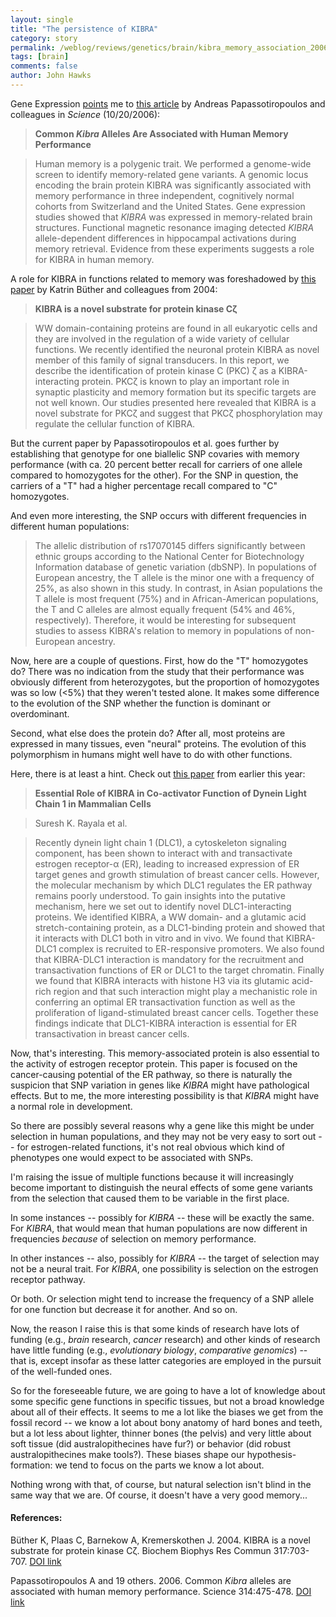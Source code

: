 ```yaml
---
layout: single 
title: "The persistence of KIBRA" 
category: story
permalink: /weblog/reviews/genetics/brain/kibra_memory_association_2006.html
tags: [brain] 
comments: false 
author: John Hawks 
---
```



<p>
Gene Expression <a href="http://www.gnxp.com/blog/2006/10/memory-associated-snp.php">points</a> me to <a href="http://dx.doi.org/10.1126/science.1129837">this article</a> by Andreas Papassotiropoulos and colleagues in <i>Science</i> (10/20/2006): 
</p>

<blockquote><b>Common <i>Kibra</i> Alleles Are Associated with Human Memory Performance</b></blockquote>

<blockquote>Human memory is a polygenic trait. We performed a genome-wide screen to identify memory-related gene variants. A genomic locus encoding the brain protein KIBRA was significantly associated with memory performance in three independent, cognitively normal cohorts from Switzerland and the United States. Gene expression studies showed that <i>KIBRA</i> was expressed in memory-related brain structures. Functional magnetic resonance imaging detected <i>KIBRA</i> allele-dependent differences in hippocampal activations during memory retrieval. Evidence from these experiments suggests a role for KIBRA in human memory.</blockquote>

<p>
A role for KIBRA in functions related to memory was foreshadowed by <a href="http://dx.doi.org/10.1016/j.bbrc.2004.03.107">this paper</a> by Katrin B&uuml;ther and colleagues from 2004: 
</p>

<blockquote><b>KIBRA is a novel substrate for protein kinase C&zeta;</b></blockquote>

<blockquote>WW domain-containing proteins are found in all eukaryotic cells and they are involved in the regulation of a wide variety of cellular functions. We recently identified the neuronal protein KIBRA as novel member of this family of signal transducers. In this report, we describe the identification of protein kinase C (PKC) &zeta; as a KIBRA-interacting protein. PKC&zeta; is known to play an important role in synaptic plasticity and memory formation but its specific targets are not well known. Our studies presented here revealed that KIBRA is a novel substrate for PKC&zeta; and suggest that PKC&zeta; phosphorylation may regulate the cellular function of KIBRA.</blockquote>

<p>
But the current paper by Papassotiropoulos et al. goes further by establishing that genotype for one biallelic SNP covaries with memory performance (with ca. 20 percent better recall for carriers of one allele compared to homozygotes for the other). For the SNP in question, the carriers of a "T" had a higher percentage recall compared to "C" homozygotes. 
</p>

<p>
And even more interesting, the SNP occurs with different frequencies in different human populations: 
</p>

<blockquote>The allelic distribution of rs17070145 differs significantly between ethnic groups according to the National Center for Biotechnology Information database of genetic variation (dbSNP). In populations of European ancestry, the T allele is the minor one with a frequency of 25%, as also shown in this study. In contrast, in Asian populations the T allele is most frequent (75%) and in African-American populations, the T and C alleles are almost equally frequent (54% and 46%, respectively). Therefore, it would be interesting for subsequent studies to assess KIBRA's relation to memory in populations of non-European ancestry.</blockquote>

<p>
Now, here are a couple of questions. First, how do the "T" homozygotes do? There was no indication from the study that their performance was obviously different from heterozygotes, but the proportion of homozygotes was so low (<5%) that they weren't tested alone. It makes some difference to the evolution of the SNP whether the function is dominant or overdominant. 
</p>

<p>
Second, what else does the protein do? After all, most proteins are expressed in many tissues, even "neural" proteins. The evolution of this polymorphism in humans might well have to do with other functions. 
</p>

<p>
Here, there is at least a hint. Check out <a href="http://www.jbc.org/cgi/content/abstract/M600021200v1">this paper</a> from earlier this year: 
</p>

<blockquote><b>Essential Role of KIBRA in Co-activator Function of Dynein Light Chain 1 in Mammalian Cells</b></blockquote>

<blockquote>Suresh K. Rayala et al.</blockquote>

<blockquote>Recently dynein light chain 1 (DLC1), a cytoskeleton signaling component, has been shown to interact with and transactivate estrogen receptor-&alpha; (ER), leading to increased expression of ER target genes and growth stimulation of breast cancer cells. However, the molecular mechanism by which DLC1 regulates the ER pathway remains poorly understood. To gain insights into the putative mechanism, here we set out to identify novel DLC1-interacting proteins. We identified KIBRA, a WW domain- and a glutamic acid stretch-containing protein, as a DLC1-binding protein and showed that it interacts with DLC1 both in vitro and in vivo. We found that KIBRA-DLC1 complex is recruited to ER-responsive promoters. We also found that KIBRA-DLC1 interaction is mandatory for the recruitment and transactivation functions of ER or DLC1 to the target chromatin. Finally we found that KIBRA interacts with histone H3 via its glutamic acid-rich region and that such interaction might play a mechanistic role in conferring an optimal ER transactivation function as well as the proliferation of ligand-stimulated breast cancer cells. Together these findings indicate that DLC1-KIBRA interaction is essential for ER transactivation in breast cancer cells.</blockquote>

<p>
Now, that's interesting. This memory-associated protein is also essential to the activity of estrogen receptor protein. This paper is focused on the cancer-causing potential of the ER pathway, so there is naturally the suspicion that SNP variation in genes like <i>KIBRA</i> might have pathological effects. But to me, the more interesting possibility is that <i>KIBRA</i> might have a normal role in development. 
</p>

<p>
So there are possibly several reasons why a gene like this might be under selection in human populations, and they may not be very easy to sort out -- for estrogen-related functions, it's not real obvious which kind of phenotypes one would expect to be associated with SNPs. 
</p>

<p>
I'm raising the issue of multiple functions because it will increasingly become important to distinguish the neural effects of some gene variants from the selection that caused them to be variable in the first place. 
</p>

<p>
In some instances -- possibly for <i>KIBRA</i> -- these will be exactly the same. For <i>KIBRA</i>, that would mean that human populations are now different in frequencies <i>because</i> of selection on memory performance. 
</p>

<p>
In other instances -- also, possibly for <i>KIBRA</i> -- the target of selection may not be a neural trait. For <i>KIBRA</i>, one possibility is selection on the estrogen receptor pathway. 
</p>

<p>
Or both. Or selection might tend to increase the frequency of a SNP allele for one function but decrease it for another. And so on. 
</p>

<p>
Now, the reason I raise this is that some kinds of research have lots of funding (e.g., <i>brain</i> research, <i>cancer</i> research) and other kinds of research have little funding (e.g., <i>evolutionary biology</i>, <i>comparative genomics</i>) -- that is, except insofar as these latter categories are employed in the pursuit of the well-funded ones. 
</p>

<p>
So for the foreseeable future, we are going to have a lot of knowledge about some specific gene functions in specific tissues, but not a broad knowledge about all of their effects. It seems to me a lot like the biases we get from the fossil record -- we know a lot about bony anatomy of hard bones and teeth, but a lot less about lighter, thinner bones (the pelvis) and very little about soft tissue (did australopithecines have fur?) or behavior (did robust australopithecines make tools?). These biases shape our hypothesis-formation: we tend to focus on the parts we know a lot about. 
</p>

<p>
Nothing wrong with that, of course, but natural selection isn't blind in the same way that we are. Of course, it doesn't have a very good memory...
</p>

<h4>References:</h4>

<p class="cite">B&uuml;ther K, Plaas C, Barnekow A, Kremerskothen J. 2004. KIBRA is a novel substrate for protein kinase C&zeta;. Biochem Biophys Res Commun 317:703-707. <a href="http://dx.doi.org/10.1016/j.bbrc.2004.03.107">DOI link</a></p>

<p class="cite">Papassotiropoulos A and 19 others. 2006. Common <i>Kibra</i> alleles are associated with human memory performance. Science 314:475-478. <a href="http://dx.doi.org/10.1126/science.1129837">DOI link</a></p>

